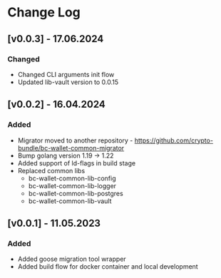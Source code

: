 # Change Log

## [v0.0.3] - 17.06.2024
### Changed
* Changed CLI arguments init flow
* Updated lib-vault version to 0.0.15

## [v0.0.2] - 16.04.2024
### Added
* Migrator moved to another repository - https://github.com/crypto-bundle/bc-wallet-common-migrator
* Bump golang version 1.19 -> 1.22
* Added support of ld-flags in build stage
* Replaced common libs
  * bc-wallet-common-lib-config
  * bc-wallet-common-lib-logger
  * bc-wallet-common-lib-postgres
  * bc-wallet-common-lib-vault

## [v0.0.1] - 11.05.2023
### Added
* Added goose migration tool wrapper
* Added build flow for docker container and local development